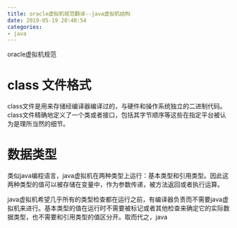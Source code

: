 ```yaml
---
title: oracle虚拟机规范翻译--java虚拟机结构
date: 2019-05-19 20:48:54
categories: 
- java
---
```


oracle虚拟机规范

<!-- more -->

# class 文件格式

class文件是用来存储经编译器编译过的，与硬件和操作系统独立的二进制代码。class文件精确地定义了一个类或者接口，包括其字节顺序等这些在指定平台被认为是理所当然的细节。

# 数据类型

类似java编程语言，java虚拟机在两种类型上运行：基本类型和引用类型。因此这两种类型的值可以被存储在变量中，作为参数传递，被方法返回或者执行运算。

java虚拟机希望几乎所有的类型检查都在运行之前，有编译器负责而不需要java虚拟机来进行。基本类型的值在运行时不需要被标记或者其他检查来确定它的实际数据类型，也不需要和引用类型的值区分开。取而代之，java
